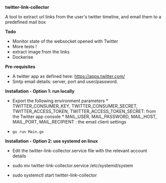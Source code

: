 **twitter-link-collector**

A tool to extract url links from the user's twitter timeline, and email them to a predefined mail box 


**Todo**
- Monitor state of the websocket opened with Twitter
- More tests !
- extract image from the links
- Dockerise


**Pre-requisites**

- A twitter app as defined here: https://apps.twitter.com/
- Smtp email details: server, port and user/password.

**Installation - Option 1: run locally**

- Export the following environment parameters
       * TWITTER_CONSUMER_KEY, TWITTER_CONSUMER_SECRET, TWITTER_ACCESS_TOKEN, TWITTER_ACCESS_TOKEN_SECRET: from the Twitter app console
       * MAIL_USER, MAIL_PASSWORD, MAIL_HOST, MAIL_PORT, MAIL_RECIPIENT : the email client settings

- `go run Main.go`


**Installation - Option 2: use systemd on linux**

- Edit the twitter-link-collector.service file with the relevant account details

- sudo mv twitter-link-collector.service /etc/systemd/system

- sudo systemctl start twitter-link-collector

